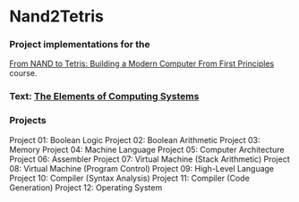 # Nand2Tetris

### Project implementations for the
[From NAND to Tetris: Building a Modern Computer From First Principles](https://www.nand2tetris.org/) course.

### Text: [The Elements of Computing Systems](https://mitpress.mit.edu/9780262640688/the-elements-of-computing-systems/)

### Projects
Project 01: Boolean Logic
Project 02: Boolean Arithmetic
Project 03: Memory
Project 04: Machine Language
Project 05: Computer Architecture
Project 06: Assembler
Project 07: Virtual Machine (Stack Arithmetic)
Project 08: Virtual Machine (Program Control)
Project 09: High-Level Language
Project 10: Compiler (Syntax Analysis)
Project 11: Compiler (Code Generation)
Project 12: Operating System

